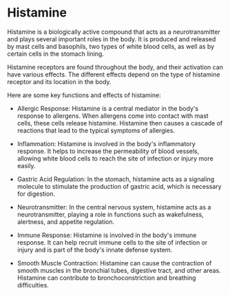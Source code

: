 # Histamine

Histamine is a biologically active compound that acts as a neurotransmitter and plays several important roles in the body. It is produced and released by mast cells and basophils, two types of white blood cells, as well as by certain cells in the stomach lining.

Histamine receptors are found throughout the body, and their activation can have various effects. The different effects depend on the type of histamine receptor and its location in the body.

Here are some key functions and effects of histamine:

* Allergic Response: Histamine is a central mediator in the body's response to allergens. When allergens come into contact with mast cells, these cells release histamine. Histamine then causes a cascade of reactions that lead to the typical symptoms of allergies.

* Inflammation: Histamine is involved in the body's inflammatory response. It helps to increase the permeability of blood vessels, allowing white blood cells to reach the site of infection or injury more easily.

* Gastric Acid Regulation: In the stomach, histamine acts as a signaling molecule to stimulate the production of gastric acid, which is necessary for digestion.

* Neurotransmitter: In the central nervous system, histamine acts as a neurotransmitter, playing a role in functions such as wakefulness, alertness, and appetite regulation.

* Immune Response: Histamine is involved in the body's immune response. It can help recruit immune cells to the site of infection or injury and is part of the body's innate defense system.

* Smooth Muscle Contraction: Histamine can cause the contraction of smooth muscles in the bronchial tubes, digestive tract, and other areas. Histamine can contribute to bronchoconstriction and breathing difficulties.
